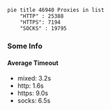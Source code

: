 
```mermaid
pie title 46940 Proxies in list
    "HTTP" : 25388
    "HTTPS": 7194
    "SOCKS" : 19795
```

### Some Info
#### Average Timeout

- mixed: 3.2s
- http: 1.6s
- https: 9.0s
- socks: 6.5s